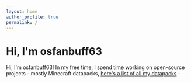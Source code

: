 ```yaml
---
layout: home
author_profile: true
permalink: /
---
```


# Hi, I'm osfanbuff63

Hi, I'm osfanbuff63! In my free time, I spend time working on open-source projects - mostly Minecraft datapacks, [here's a list of all my datapacks](datapacks) -
